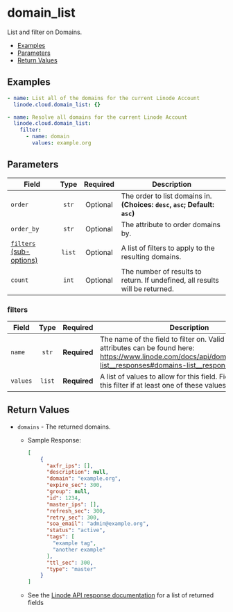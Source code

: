 # domain_list

List and filter on Domains.

- [Examples](#examples)
- [Parameters](#parameters)
- [Return Values](#return-values)

## Examples

```yaml
- name: List all of the domains for the current Linode Account
  linode.cloud.domain_list: {}
```

```yaml
- name: Resolve all domains for the current Linode Account
  linode.cloud.domain_list:
    filter:
      - name: domain
        values: example.org
```


## Parameters

| Field     | Type | Required | Description                                                                  |
|-----------|------|----------|------------------------------------------------------------------------------|
| `order` | <center>`str`</center> | <center>Optional</center> | The order to list domains in.  **(Choices: `desc`, `asc`; Default: `asc`)** |
| `order_by` | <center>`str`</center> | <center>Optional</center> | The attribute to order domains by.   |
| [`filters` (sub-options)](#filters) | <center>`list`</center> | <center>Optional</center> | A list of filters to apply to the resulting domains.   |
| `count` | <center>`int`</center> | <center>Optional</center> | The number of results to return. If undefined, all results will be returned.   |

### filters

| Field     | Type | Required | Description                                                                  |
|-----------|------|----------|------------------------------------------------------------------------------|
| `name` | <center>`str`</center> | <center>**Required**</center> | The name of the field to filter on. Valid filterable attributes can be found here: https://www.linode.com/docs/api/domains/#domains-list__responses#domains-list__responses   |
| `values` | <center>`list`</center> | <center>**Required**</center> | A list of values to allow for this field. Fields will pass this filter if at least one of these values matches.   |

## Return Values

- `domains` - The returned domains.

    - Sample Response:
        ```json
        [
            {
              "axfr_ips": [],
              "description": null,
              "domain": "example.org",
              "expire_sec": 300,
              "group": null,
              "id": 1234,
              "master_ips": [],
              "refresh_sec": 300,
              "retry_sec": 300,
              "soa_email": "admin@example.org",
              "status": "active",
              "tags": [
                "example tag",
                "another example"
              ],
              "ttl_sec": 300,
              "type": "master"
            }
        ]
        ```
    - See the [Linode API response documentation](https://www.linode.com/docs/api/domains/#domains-list__response-samples) for a list of returned fields


